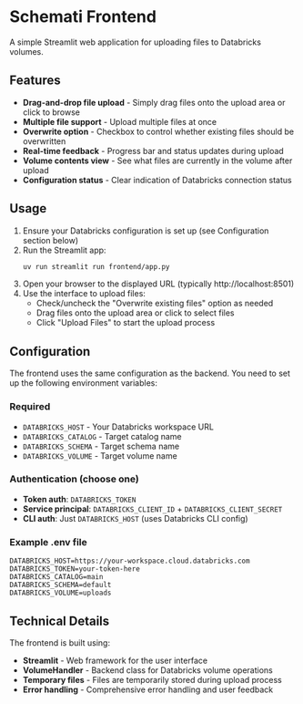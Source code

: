 # Schemati Frontend

A simple Streamlit web application for uploading files to Databricks volumes.

## Features

- **Drag-and-drop file upload** - Simply drag files onto the upload area or click to browse
- **Multiple file support** - Upload multiple files at once
- **Overwrite option** - Checkbox to control whether existing files should be overwritten
- **Real-time feedback** - Progress bar and status updates during upload
- **Volume contents view** - See what files are currently in the volume after upload
- **Configuration status** - Clear indication of Databricks connection status

## Usage

1. Ensure your Databricks configuration is set up (see Configuration section below)
2. Run the Streamlit app:
   ```bash
   uv run streamlit run frontend/app.py
   ```
3. Open your browser to the displayed URL (typically http://localhost:8501)
4. Use the interface to upload files:
   - Check/uncheck the "Overwrite existing files" option as needed
   - Drag files onto the upload area or click to select files
   - Click "Upload Files" to start the upload process

## Configuration

The frontend uses the same configuration as the backend. You need to set up the following environment variables:

### Required
- `DATABRICKS_HOST` - Your Databricks workspace URL
- `DATABRICKS_CATALOG` - Target catalog name
- `DATABRICKS_SCHEMA` - Target schema name  
- `DATABRICKS_VOLUME` - Target volume name

### Authentication (choose one)
- **Token auth**: `DATABRICKS_TOKEN`
- **Service principal**: `DATABRICKS_CLIENT_ID` + `DATABRICKS_CLIENT_SECRET`
- **CLI auth**: Just `DATABRICKS_HOST` (uses Databricks CLI config)

### Example .env file
```
DATABRICKS_HOST=https://your-workspace.cloud.databricks.com
DATABRICKS_TOKEN=your-token-here
DATABRICKS_CATALOG=main
DATABRICKS_SCHEMA=default
DATABRICKS_VOLUME=uploads
```

## Technical Details

The frontend is built using:
- **Streamlit** - Web framework for the user interface
- **VolumeHandler** - Backend class for Databricks volume operations
- **Temporary files** - Files are temporarily stored during upload process
- **Error handling** - Comprehensive error handling and user feedback